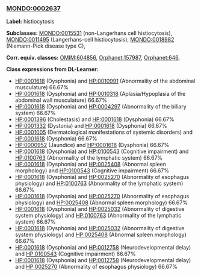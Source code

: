 
### [MONDO:0002637](http://purl.obolibrary.org/obo/MONDO_0002637)
**Label:** histiocytosis

**Subclasses:** [MONDO:0015531](http://purl.obolibrary.org/obo/MONDO_0015531) (non-Langerhans cell histiocytosis), [MONDO:0011495](http://purl.obolibrary.org/obo/MONDO_0011495) (Langerhans-cell histiocytosis), [MONDO:0018982](http://purl.obolibrary.org/obo/MONDO_0018982) (Niemann-Pick disease type C), 

**Corr. equiv. classes:** [OMIM:604856](http://purl.obolibrary.org/obo/OMIM_604856), [Orphanet:157987](http://www.orpha.net/ORDO/Orphanet_157987), [Orphanet:646](http://www.orpha.net/ORDO/Orphanet_646), 

**Class expressions from DL-Learner:**

- [HP:0001618](http://purl.obolibrary.org/obo/HP_0001618) (Dysphonia) and [HP:0010991](http://purl.obolibrary.org/obo/HP_0010991) (Abnormality of the abdominal musculature) 66.67%
- [HP:0001618](http://purl.obolibrary.org/obo/HP_0001618) (Dysphonia) and [HP:0010318](http://purl.obolibrary.org/obo/HP_0010318) (Aplasia/Hypoplasia of the abdominal wall musculature) 66.67%
- [HP:0001618](http://purl.obolibrary.org/obo/HP_0001618) (Dysphonia) and [HP:0004297](http://purl.obolibrary.org/obo/HP_0004297) (Abnormality of the biliary system) 66.67%
- [HP:0001396](http://purl.obolibrary.org/obo/HP_0001396) (Cholestasis) and [HP:0001618](http://purl.obolibrary.org/obo/HP_0001618) (Dysphonia) 66.67%
- [HP:0001332](http://purl.obolibrary.org/obo/HP_0001332) (Dystonia) and [HP:0001618](http://purl.obolibrary.org/obo/HP_0001618) (Dysphonia) 66.67%
- [HP:0001005](http://purl.obolibrary.org/obo/HP_0001005) (Dermatological manifestations of systemic disorders) and [HP:0001618](http://purl.obolibrary.org/obo/HP_0001618) (Dysphonia) 66.67%
- [HP:0000952](http://purl.obolibrary.org/obo/HP_0000952) (Jaundice) and [HP:0001618](http://purl.obolibrary.org/obo/HP_0001618) (Dysphonia) 66.67%
- [HP:0001618](http://purl.obolibrary.org/obo/HP_0001618) (Dysphonia) and [HP:0100543](http://purl.obolibrary.org/obo/HP_0100543) (Cognitive impairment) and [HP:0100763](http://purl.obolibrary.org/obo/HP_0100763) (Abnormality of the lymphatic system) 66.67%
- [HP:0001618](http://purl.obolibrary.org/obo/HP_0001618) (Dysphonia) and [HP:0025408](http://purl.obolibrary.org/obo/HP_0025408) (Abnormal spleen morphology) and [HP:0100543](http://purl.obolibrary.org/obo/HP_0100543) (Cognitive impairment) 66.67%
- [HP:0001618](http://purl.obolibrary.org/obo/HP_0001618) (Dysphonia) and [HP:0025270](http://purl.obolibrary.org/obo/HP_0025270) (Abnormality of esophagus physiology) and [HP:0100763](http://purl.obolibrary.org/obo/HP_0100763) (Abnormality of the lymphatic system) 66.67%
- [HP:0001618](http://purl.obolibrary.org/obo/HP_0001618) (Dysphonia) and [HP:0025270](http://purl.obolibrary.org/obo/HP_0025270) (Abnormality of esophagus physiology) and [HP:0025408](http://purl.obolibrary.org/obo/HP_0025408) (Abnormal spleen morphology) 66.67%
- [HP:0001618](http://purl.obolibrary.org/obo/HP_0001618) (Dysphonia) and [HP:0025032](http://purl.obolibrary.org/obo/HP_0025032) (Abnormality of digestive system physiology) and [HP:0100763](http://purl.obolibrary.org/obo/HP_0100763) (Abnormality of the lymphatic system) 66.67%
- [HP:0001618](http://purl.obolibrary.org/obo/HP_0001618) (Dysphonia) and [HP:0025032](http://purl.obolibrary.org/obo/HP_0025032) (Abnormality of digestive system physiology) and [HP:0025408](http://purl.obolibrary.org/obo/HP_0025408) (Abnormal spleen morphology) 66.67%
- [HP:0001618](http://purl.obolibrary.org/obo/HP_0001618) (Dysphonia) and [HP:0012758](http://purl.obolibrary.org/obo/HP_0012758) (Neurodevelopmental delay) and [HP:0100543](http://purl.obolibrary.org/obo/HP_0100543) (Cognitive impairment) 66.67%
- [HP:0001618](http://purl.obolibrary.org/obo/HP_0001618) (Dysphonia) and [HP:0012758](http://purl.obolibrary.org/obo/HP_0012758) (Neurodevelopmental delay) and [HP:0025270](http://purl.obolibrary.org/obo/HP_0025270) (Abnormality of esophagus physiology) 66.67%


